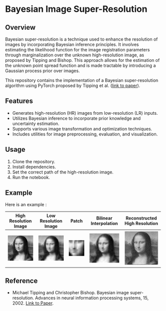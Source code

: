 # Bayesian Image Super-Resolution

## Overview
Bayesian super-resolution is a technique used to enhance the resolution of images by incorporating Bayesian inference principles. It involves estimating the likelihood function for the image registration parameters through marginalization over the unknown high-resolution image, as proposed by Tipping and Bishop. This approach allows for the estimation of the unknown point spread function and is made tractable by introducing a Gaussian process prior over images.

This repository contains the implementation of a Bayesian super-resolution algorithm using PyTorch proposed by Tipping et al. ([link to paper](https://proceedings.neurips.cc/paper_files/paper/2002/file/88bfcf02e7f554f9e9ea350b699bc6a7-Paper.pdf)).

## Features
- Generates high-resolution (HR) images from low-resolution (LR) inputs.
- Utilizes Bayesian inference to incorporate prior knowledge and uncertainty estimation.
- Supports various image transformation and optimization techniques.
- Includes utilities for image preprocessing, evaluation, and visualization.

## Usage
1. Clone the repository.
2. Install dependencies.
3. Set the correct path of the high-resolution image.
4. Run the notebook.

## Example
Here is an example  :

| High Resolution Image | Low Resolution Image | Patch | Bilinear Interpolation | Reconstructed High Resolution |
|-----------------------|----------------------|-------|-------------------------|-------------------------------|
| ![High Resolution Image](\Results\monaliza.png) | ![Low Resolution Image](\Results\LR_monaliza.png) | ![Patch](\Results\Patch_LR.png) | ![Bilinear Interpolation](\Results\monamliza_binr.png) | ![Reconstructed High Resolution](\Results\monaliza_GP.png) |

## Reference
- Michael Tipping and Christopher Bishop. Bayesian image super-resolution. Advances in neural information processing systems, 15, 2002. [Link to Paper](https://proceedings.neurips.cc/paper_files/paper/2002/file/88bfcf02e7f554f9e9ea350b699bc6a7-Paper.pdf).
